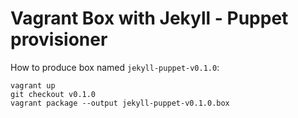 Vagrant Box with Jekyll - Puppet provisioner
============================================

How to produce box named ``jekyll-puppet-v0.1.0``:

    vagrant up
    git checkout v0.1.0
    vagrant package --output jekyll-puppet-v0.1.0.box
